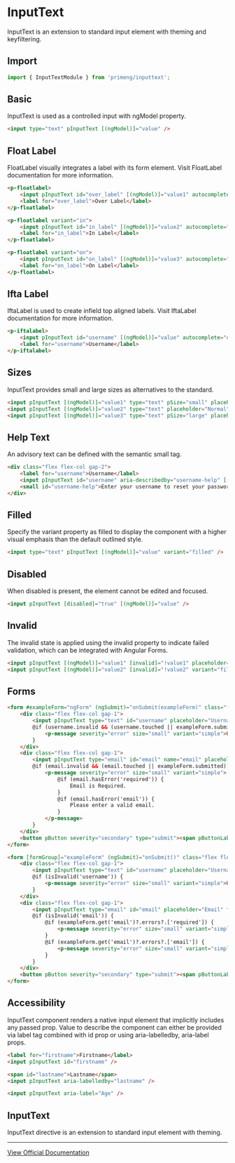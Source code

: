 # InputText

InputText is an extension to standard input element with theming and keyfiltering.

## Import

```typescript
import { InputTextModule } from 'primeng/inputtext';
```

## Basic

InputText is used as a controlled input with ngModel property.

```html
<input type="text" pInputText [(ngModel)]="value" />
```

## Float Label

FloatLabel visually integrates a label with its form element. Visit FloatLabel documentation for more information.

```html
<p-floatlabel>
    <input pInputText id="over_label" [(ngModel)]="value1" autocomplete="off" />
    <label for="over_label">Over Label</label>
</p-floatlabel>

<p-floatlabel variant="in">
    <input pInputText id="in_label" [(ngModel)]="value2" autocomplete="off" />
    <label for="in_label">In Label</label>
</p-floatlabel>

<p-floatlabel variant="on">
    <input pInputText id="on_label" [(ngModel)]="value3" autocomplete="off" />
    <label for="on_label">On Label</label>
</p-floatlabel>
```

## Ifta Label

IftaLabel is used to create infield top aligned labels. Visit IftaLabel documentation for more information.

```html
<p-iftalabel>
    <input pInputText id="username" [(ngModel)]="value" autocomplete="off" />
    <label for="username">Username</label>
</p-iftalabel>
```

## Sizes

InputText provides small and large sizes as alternatives to the standard.

```html
<input pInputText [(ngModel)]="value1" type="text" pSize="small" placeholder="Small" />
<input pInputText [(ngModel)]="value2" type="text" placeholder="Normal" />
<input pInputText [(ngModel)]="value3" type="text" pSize="large" placeholder="Large" />
```

## Help Text

An advisory text can be defined with the semantic small tag.

```html
<div class="flex flex-col gap-2">
    <label for="username">Username</label>
    <input pInputText id="username" aria-describedby="username-help" [(ngModel)]="value" />
    <small id="username-help">Enter your username to reset your password.</small>
</div>
```

## Filled

Specify the variant property as filled to display the component with a higher visual emphasis than the default outlined style.

```html
<input type="text" pInputText [(ngModel)]="value" variant="filled" />
```

## Disabled

When disabled is present, the element cannot be edited and focused.

```html
<input pInputText [disabled]="true" [(ngModel)]="value" />
```

## Invalid

The invalid state is applied using the ⁠invalid property to indicate failed validation, which can be integrated with Angular Forms.

```html
<input pInputText [(ngModel)]="value1" [invalid]="!value1" placeholder="Name" />
<input pInputText [(ngModel)]="value2" [invalid]="!value2" variant="filled" placeholder="Name" />
```

## Forms

```html
<form #exampleForm="ngForm" (ngSubmit)="onSubmit(exampleForm)" class="flex flex-col gap-4 w-full sm:w-56">
    <div class="flex flex-col gap-1">
        <input pInputText type="text" id="username" placeholder="Username" name="username" [(ngModel)]="user.username" #username="ngModel" [invalid]="username.invalid && (username.touched || exampleForm.submitted)" required />
        @if (username.invalid && (username.touched || exampleForm.submitted)) {
            <p-message severity="error" size="small" variant="simple">Username is required.</p-message>
        }
    </div>
    <div class="flex flex-col gap-1">
        <input pInputText type="email" id="email" name="email" placeholder="Email" [(ngModel)]="user.email" #email="ngModel" required email [invalid]="email.invalid && (email.touched || exampleForm.submitted)" />
        @if (email.invalid && (email.touched || exampleForm.submitted)) {
            <p-message severity="error" size="small" variant="simple">
                @if (email.hasError('required')) {
                    Email is Required.
                }
                @if (email.hasError('email')) {
                    Please enter a valid email.
                }
            </p-message>
        }
    </div>
    <button pButton severity="secondary" type="submit"><span pButtonLabel>Submit</span></button>
</form>
```

```html
<form [formGroup]="exampleForm" (ngSubmit)="onSubmit()" class="flex flex-col gap-4 w-full sm:w-56">
    <div class="flex flex-col gap-1">
        <input pInputText type="text" id="username" placeholder="Username" formControlName="username" [invalid]="isInvalid('username')" />
        @if (isInvalid('username')) {
            <p-message severity="error" size="small" variant="simple">Username is required.</p-message>
        }
    </div>
    <div class="flex flex-col gap-1">
        <input pInputText type="email" id="email" placeholder="Email" formControlName="email" [invalid]="isInvalid('email')" />
        @if (isInvalid('email')) {
            @if (exampleForm.get('email')?.errors?.['required']) {
                <p-message severity="error" size="small" variant="simple">Email is required.</p-message>
            }
            @if (exampleForm.get('email')?.errors?.['email']) {
                <p-message severity="error" size="small" variant="simple">Please enter a valid email.</p-message>
            }
        }
    </div>
    <button pButton severity="secondary" type="submit"><span pButtonLabel>Submit</span></button>
</form>
```

## Accessibility

InputText component renders a native input element that implicitly includes any passed prop. Value to describe the component can either be provided via label tag combined with id prop or using aria-labelledby, aria-label props.

```html
<label for="firstname">Firstname</label>
<input pInputText id="firstname" />

<span id="lastname">Lastname</span>
<input pInputText aria-labelledby="lastname" />

<input pInputText aria-label="Age" />
```

## InputText

InputText directive is an extension to standard input element with theming.

---

[View Official Documentation](https://primeng.org/inputtext)
